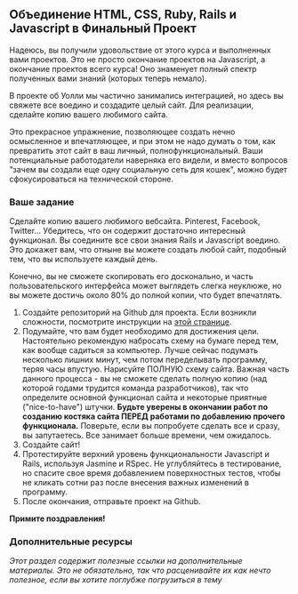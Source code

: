 ## Объединение HTML, CSS, Ruby, Rails и Javascript в Финальный Проект

Надеюсь, вы получили удовольствие от этого курса и выполненных вами проектов. Это не просто окончание проектов на Javascript, а окончание проектов всего курса! Оно знаменует полный спектр полученных вами знаний (которых теперь немало).

В проекте об Уолли мы частично занимались интеграцией, но здесь вы свяжете все воедино и создадите целый сайт. Для реализации, сделайте копию вашего любимого сайта.

Это прекрасное упражнение, позволяющее создать нечно осмысленное и впечатляющее, и при этом не надо думать о том, как превратить этот сайт в ваш личный, полнофункциональный. Ваши потенциальные работодатели наверняка его видели, и вместо вопросов "зачем вы создали еще одну социальную сеть для кошек", можно будет сфокусироваться на технической стороне.

### Ваше задание

Сделайте копию вашего любимого вебсайта. Pinterest, Facebook, Twitter... Убедитесь, что он содержит достаточно интересный функционал. Вы соедините все свои знания Rails и Javascript воедино. Это докажет вам, что отныне вы можете создать любой сайт, подобный тем, что вы используете каждый день.

Конечно, вы не сможете скопировать его досконально, и часть пользовательского интерфейса может выглядеть слегка неуклюже, но вы можете достичь около 80% до полной копии, что будет впечатлять.

1. Создайте репозиторий на Github для проекта. Если возникли сложности, посмотрите инструкции на [этой странице](/basics-of-web-development/project-html-css).
2. Подумайте, что вам будет необходимо для достижения цели. Настоятельно рекомендую набросать схему на бумаге перед тем, как вообще садиться за компьютер. Лучше сейчас подумать несколько лишних минут, чем потом переделывать программу, теряя часы впустую. Нарисуйте ПОЛНУЮ схему сайта. Важная часть данного процесса - вы не сможете сделать полную копию (над которой годами трудится команда разработчиков), так что определите основной функционал сайта и некоторые приятные ("nice-to-have") штучки. **Будьте уверены в окончании работ по созданию костяка сайта ПЕРЕД работами по добавлению прочего функционала.** Поверьте, если вы попробуете сделать все и сразу, вы запутаетесь. Все занимает больше времени, чем ожидалось.
3. Создайте сайт!
4. Протестируйте верхний уровень функциональности Javascript и Rails, используя Jasmine и RSpec. Не углубляйтесь в тестирование, но спасите свое время добавлением поверхностных тестов, чтобы не кликать сотни раз после внесения важных изменений в программу.
5. После окончания, отправьте проект на Github.

**Примите поздравления!**

### Дополнительные ресурсы

*Этот раздел содержит полезные ссылки на дополнительные материалы. Это не обязательно, так что расценивайте их как нечто полезное, если вы хотите поглубже погрузиться в тему*
